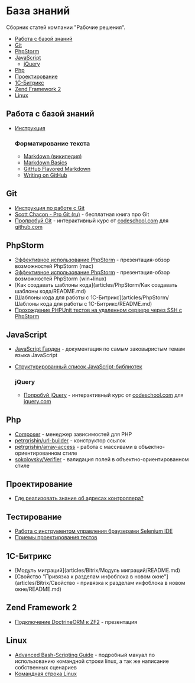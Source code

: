 База знаний
===========

Сборник статей компании "Рабочие решения". 

- [Работа с базой знаний](https://github.com/DsXack/knowbase#user-content-Работа-с-базой-знаний)
- [Git](https://github.com/DsXack/knowbase#git)
- [PhpStorm](https://github.com/DsXack/knowbase#phpstorm)
- [JavaScript](https://github.com/DsXack/knowbase#javascript)
	- [jQuery](https://github.com/DsXack/knowbase#jquery)
- [Php](https://github.com/DsXack/knowbase#php)
- [Проектирование](https://github.com/DsXack/knowbase#user-content-Проектирование)
- [1С-Битрикс](https://github.com/DsXack/knowbase#user-content-1С-Битрикс)
- [Zend Framework 2](https://github.com/DsXack/knowbase#zend-framework-2)
- [Linux](https://github.com/DsXack/knowbase#linux)

## Работа с базой знаний

- [Инструкция](CONTRIBUTING.md)

	### Форматирование текста
	- [Markdown (википедия)](https://ru.wikipedia.org/wiki/Markdown)
	- [Markdown Basics](https://help.github.com/articles/markdown-basics/)
	- [GitHub Flavored Markdown](https://help.github.com/articles/github-flavored-markdown/)
	- [Writing on GitHub](https://help.github.com/articles/writing-on-github/)

## Git
- [Инструкция по работе с Git](articles/Git/Инструкция/README.md)
- [Scott Chacon - Pro Git (ru)](http://git-scm.com/book/ru) - бесплатная книга про Git
- [Пропробуй Git](https://try.github.io) - интерактивный курс от [codeschool.com](http://codeschool.com) для [github.com](http://github.com)

## PhpStorm
- [Эффективное использование PhpStorm](https://docs.google.com/presentation/d/1jWt3zD64y-HjEJUDtnCJz8f7npZIE8JZ0Dj-arTS9Ks/edit#slide=id.g180ed61f7_0139) - презентация-обзор возможностей PhpStorm (mac)
- [Эффективное использование PhpStorm](http://goo.gl/gZfTqp) - презентация-обзор возможностей PhpStorm (win+linux)
- [Как создавать шаблоны кода](articles/PhpStorm/Как создавать шаблоны кода/README.md)
- [Шаблоны кода для работы с 1С-Битрикс](articles/PhpStorm/Шаблоны кода для работы с 1С-Битрикс/README.md)
- [Прохождение PHPUnit тестов на удаленном сервере через SSH c PhpStorm](http://confluence.jetbrains.com/display/PhpStorm/Running+PHPUnit+tests+over+SSH+on+a+remote+server+with+PhpStorm)

## JavaScript
- [JavaScript Гарден](http://shamansir.github.io/JavaScript-Garden/) - документация по самым заковыристым темам языка JavaScript
- [Структурированный список JavaScript-библиотек](https://github.com/sorrycc/awesome-javascript)

	### jQuery
	- [Попробуй jQuery](http://try.jquery.com/) - интерактивный курс от [codeschool.com](http://codeschool.com) для [jquery.com](http://jquery.com)

## Php
- [Composer](http://habrahabr.ru/post/145946/) - менеджер зависимостей для PHP
- [petrgrishin/url-builder](https://github.com/petrgrishin/url-builder) - конструктор ссылок
- [petrgrishin/array-access](https://github.com/petrgrishin/array-access) - работа с массивами в объектно-ориентированном стиле
- [sokolovsky/Verifier](https://github.com/sokolovsky/Verifier) - валидация полей в объектно-ориентированном стиле

## Проектирование
- [Где реализовать знание об адресах контроллера?](http://habrahabr.ru/post/226237/)

## Тестирование
- [Работа с инструментом управления браузерами Selenium IDE](http://selenium2.ru/docs/selenium-ide.html)
- [Приемы проектирования тестов](http://selenium2.ru/docs/test-design-considerations.html)

## 1С-Битрикс
- [Модуль миграций](articles/Bitrix/Модуль миграций/README.md)
- [Свойство "Привязка к разделам инфоблока в новом окне"](articles/Bitrix/Свойство - привязка к разделам инфоблока в новом окне/README.md)

## Zend Framework 2
- [Подключение DoctrineORM к ZF2](http://marco-pivetta.com/doctrine-orm-zf2-tutorial/) - презентация

## Linux
- [Advanced Bash-Scripting Guide](http://www.opennet.ru/docs/RUS/bash_scripting_guide/) - подробный мануал по использованию командной строки linux, а так же написание собственных сценариев
- [Командная строка Linux](articles/Linux/Shell/README.md)
